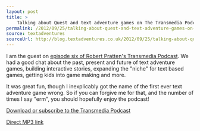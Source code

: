 ```yaml
---
layout: post
title: >
    Talking about Quest and text adventure games on The Transmedia Podcast
permalink: /2012/09/25/talking-about-quest-and-text-adventure-games-on-the-transmedia-podcast
source: textadventures
sourceUrl: http://blog.textadventures.co.uk/2012/09/25/talking-about-quest-and-text-adventure-games-on-the-transmedia-podcast/
---
```

I am the guest on <a href="http://www.tstoryteller.com/transmedia-podcast-episode-six-adventure-games">episode six of Robert Pratten's Transmedia Podcast</a>. We had a good chat about the past, present and future of text adventure games, building interactive stories, expanding the "niche" for text based games, getting kids into game making and more.

It was great fun, though I inexplicably got the name of the first ever text adventure game wrong. So if you can forgive me for that, and the number of times I say "erm", you should hopefully enjoy the podcast!

<a href="http://transmedia.podomatic.com/">Download or subscribe to the Transmedia Podcast</a>

<a href="http://transmedia.podomatic.com/enclosure/2012-09-25T11_45_25-07_00.mp3">Direct MP3 link</a>